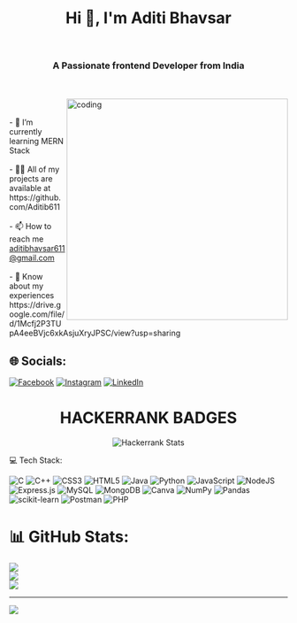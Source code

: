 
<h1 align="center">Hi 👋, I'm Aditi Bhavsar</h1><br><h3 align="center">A Passionate frontend Developer from India</h3><br><br><img align="right" alt="coding" width="400" src="https://cdn.dribbble.com/users/17707/screenshots/2413754/rrr.gif"><br><br>- 🌱 I’m currently learning MERN Stack<br><br>- 👨‍💻 All of my projects are available at https://github.com/Aditib611<br><br>- 📫 How to reach me <a href ="mailto:aditibhavsar611@gmail.com">aditibhavsar611@gmail.com</a><br><br>- 📄 Know about my experiences https://drive.google.com/file/d/1Mcfj2P3TUpA4eeBVjc6xkAsjuXryJPSC/view?usp=sharing


## 🌐 Socials:
[![Facebook](https://img.shields.io/badge/Facebook-%231877F2.svg?logo=Facebook&logoColor=white)](https://facebook.com/aditi.bhavsar.3511) [![Instagram](https://img.shields.io/badge/Instagram-%23E4405F.svg?logo=Instagram&logoColor=white)](https://instagram.com/_aditi6112_) [![LinkedIn](https://img.shields.io/badge/LinkedIn-%230077B5.svg?logo=linkedin&logoColor=white)](https://linkedin.com/in/aditibhavsar11) 

<h1 align="center">HACKERRANK BADGES</h1>
<div align="center">

 ![Hackerrank Stats](https://hackerrank-stats.vercel.app/api?username=aditibhavsar611)
</div

# 💻 Tech Stack:
![C](https://img.shields.io/badge/c-%2300599C.svg?style=for-the-badge&logo=c&logoColor=white) ![C++](https://img.shields.io/badge/c++-%2300599C.svg?style=for-the-badge&logo=c%2B%2B&logoColor=white) ![CSS3](https://img.shields.io/badge/css3-%231572B6.svg?style=for-the-badge&logo=css3&logoColor=white) ![HTML5](https://img.shields.io/badge/html5-%23E34F26.svg?style=for-the-badge&logo=html5&logoColor=white) ![Java](https://img.shields.io/badge/java-%23ED8B00.svg?style=for-the-badge&logo=java&logoColor=white) ![Python](https://img.shields.io/badge/python-3670A0?style=for-the-badge&logo=python&logoColor=ffdd54) ![JavaScript](https://img.shields.io/badge/javascript-%23323330.svg?style=for-the-badge&logo=javascript&logoColor=%23F7DF1E)  ![NodeJS](https://img.shields.io/badge/node.js-6DA55F?style=for-the-badge&logo=node.js&logoColor=white) ![Express.js](https://img.shields.io/badge/express.js-%23404d59.svg?style=for-the-badge&logo=express&logoColor=%2361DAFB) ![MySQL](https://img.shields.io/badge/mysql-%2300f.svg?style=for-the-badge&logo=mysql&logoColor=white) ![MongoDB](https://img.shields.io/badge/MongoDB-%234ea94b.svg?style=for-the-badge&logo=mongodb&logoColor=white) ![Canva](https://img.shields.io/badge/Canva-%2300C4CC.svg?style=for-the-badge&logo=Canva&logoColor=white) ![NumPy](https://img.shields.io/badge/numpy-%23013243.svg?style=for-the-badge&logo=numpy&logoColor=white) ![Pandas](https://img.shields.io/badge/pandas-%23150458.svg?style=for-the-badge&logo=pandas&logoColor=white) ![scikit-learn](https://img.shields.io/badge/scikit--learn-%23F7931E.svg?style=for-the-badge&logo=scikit-learn&logoColor=white) ![Postman](https://img.shields.io/badge/Postman-FF6C37?style=for-the-badge&logo=postman&logoColor=white) ![PHP](https://img.shields.io/badge/php-%23777BB4.svg?style=for-the-badge&logo=php&logoColor=white)
# 📊 GitHub Stats:
![](https://github-readme-stats.vercel.app/api?username=Aditib611&theme=dark&hide_border=false&include_all_commits=false&count_private=false)<br/>
![](https://github-readme-streak-stats.herokuapp.com/?user=Aditib611&theme=dark&hide_border=false)<br/>
![](https://github-readme-stats.vercel.app/api/top-langs/?username=Aditib611&theme=dark&hide_border=false&include_all_commits=false&count_private=false&layout=compact)

---
[![](https://visitcount.itsvg.in/api?id=Aditib611&icon=0&color=0)](https://visitcount.itsvg.in)

<!-- Proudly created with GPRM ( https://gprm.itsvg.in ) -->
